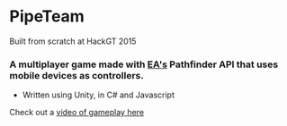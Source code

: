 # PipeTeam

Built from scratch at HackGT 2015

### A multiplayer game made with [EA's](http://www.ea.com/) Pathfinder API that uses mobile devices as controllers. 
+ Written using Unity, in C# and Javascript

Check out a [video of gameplay here](https://www.youtube.com/watch?v=zceXROGdVck&feature=youtu.be)

